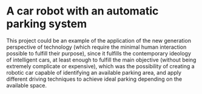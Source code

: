 # A car robot with an automatic parking system
This project could be an example of the application of the new generation perspective of technology (which require the minimal human interaction possible to fulfill their purpose), since it fulfills the contemporary ideology of intelligent cars, at least enough to fulfill the main objective (without being extremely complicate or expensive), which was the possibility of creating a robotic car capable of identifying an available parking area, and apply different driving techniques to achieve ideal parking depending on the available space.
